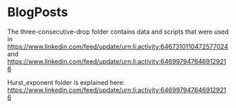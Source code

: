 # BlogPosts

The three-consecutive-drop folder contains data and scripts that were used in 
https://www.linkedin.com/feed/update/urn:li:activity:6467310110472577024 and
https://www.linkedin.com/feed/update/urn:li:activity:6469979476469129216

Hurst_exponent folder is explained here:
https://www.linkedin.com/feed/update/urn:li:activity:6469979476469129216

